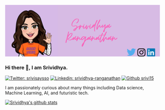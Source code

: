![Header](https://github.com/srivi15/srivi15/blob/main/readme_header.png?raw=true)

### Hi there 👋, I am Srividhya.
[![Twitter: srivisaysso](https://img.shields.io/twitter/follow/srivisaysso?style=social)](https://twitter.com/srivisaysso)
[![Linkedin: srividhya-ranganathan](https://img.shields.io/badge/srividhya-ranganathan?style=for-the-badge&logo=linkedin&logoColor=white&link=https://www.linkedin.com/in/srividhya-ranganathan/)](https://www.linkedin.com/in/srividhya-ranganathan/)
[![Github srivi15](https://img.shields.io/github/followers/srivi15?label=follow&style=social)](https://github.com/srivi15)

I am passionately curious about many things including Data science, Machine Learning, AI, and futuristic tech.

[![Srividhya's github stats](https://github-readme-stats.vercel.app/api?username=srivi15&show_icons=true&theme=tokyonight)](https://github.com/anuraghazra/github-readme-stats)
<!-- [![Top Langs](https://github-readme-stats.vercel.app/api/top-langs/?username=srivi15&layout=compact)](https://github.com/anuraghazra/github-readme-stats) -->

<!--
**srivi15/srivi15** is a ✨ _special_ ✨ repository because its `README.md` (this file) appears on your GitHub profile.

Here are some ideas to get you started:

- 🔭 I’m currently working on ...
- 🌱 I’m currently learning ...
- 👯 I’m looking to collaborate on ...
- 🤔 I’m looking for help with ...
- 💬 Ask me about ...
- 📫 How to reach me: ...
- 😄 Pronouns: ...
- ⚡ Fun fact: ...
-->
